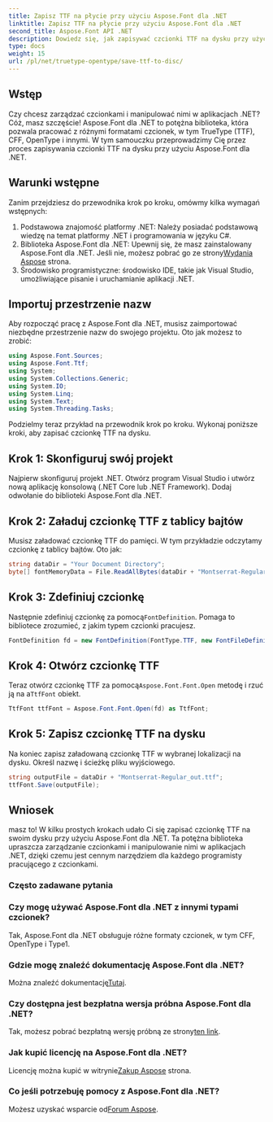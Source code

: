 ```yaml
---
title: Zapisz TTF na płycie przy użyciu Aspose.Font dla .NET
linktitle: Zapisz TTF na płycie przy użyciu Aspose.Font dla .NET
second_title: Aspose.Font API .NET
description: Dowiedz się, jak zapisywać czcionki TTF na dysku przy użyciu Aspose.Font dla .NET. Postępuj zgodnie z naszym przewodnikiem krok po kroku, aby bezproblemowo zarządzać czcionkami w aplikacjach .NET.
type: docs
weight: 15
url: /pl/net/truetype-opentype/save-ttf-to-disc/
---
```

## Wstęp
Czy chcesz zarządzać czcionkami i manipulować nimi w aplikacjach .NET? Cóż, masz szczęście! Aspose.Font dla .NET to potężna biblioteka, która pozwala pracować z różnymi formatami czcionek, w tym TrueType (TTF), CFF, OpenType i innymi. W tym samouczku przeprowadzimy Cię przez proces zapisywania czcionki TTF na dysku przy użyciu Aspose.Font dla .NET.
## Warunki wstępne
Zanim przejdziesz do przewodnika krok po kroku, omówmy kilka wymagań wstępnych:
1. Podstawowa znajomość platformy .NET: Należy posiadać podstawową wiedzę na temat platformy .NET i programowania w języku C#.
2.  Biblioteka Aspose.Font dla .NET: Upewnij się, że masz zainstalowany Aspose.Font dla .NET. Jeśli nie, możesz pobrać go ze strony[Wydania Aspose](https://releases.aspose.com/font/net/) strona.
3. Środowisko programistyczne: środowisko IDE, takie jak Visual Studio, umożliwiające pisanie i uruchamianie aplikacji .NET.
## Importuj przestrzenie nazw
Aby rozpocząć pracę z Aspose.Font dla .NET, musisz zaimportować niezbędne przestrzenie nazw do swojego projektu. Oto jak możesz to zrobić:
```csharp
using Aspose.Font.Sources;
using Aspose.Font.Ttf;
using System;
using System.Collections.Generic;
using System.IO;
using System.Linq;
using System.Text;
using System.Threading.Tasks;
```
Podzielmy teraz przykład na przewodnik krok po kroku. Wykonaj poniższe kroki, aby zapisać czcionkę TTF na dysku.
## Krok 1: Skonfiguruj swój projekt
Najpierw skonfiguruj projekt .NET. Otwórz program Visual Studio i utwórz nową aplikację konsolową (.NET Core lub .NET Framework). Dodaj odwołanie do biblioteki Aspose.Font dla .NET.
## Krok 2: Załaduj czcionkę TTF z tablicy bajtów
Musisz załadować czcionkę TTF do pamięci. W tym przykładzie odczytamy czcionkę z tablicy bajtów. Oto jak:
```csharp
string dataDir = "Your Document Directory";
byte[] fontMemoryData = File.ReadAllBytes(dataDir + "Montserrat-Regular.ttf");
```
## Krok 3: Zdefiniuj czcionkę
 Następnie zdefiniuj czcionkę za pomocą`FontDefinition`. Pomaga to bibliotece zrozumieć, z jakim typem czcionki pracujesz.
```csharp
FontDefinition fd = new FontDefinition(FontType.TTF, new FontFileDefinition("ttf", new ByteContentStreamSource(fontMemoryData)));
```
## Krok 4: Otwórz czcionkę TTF
 Teraz otwórz czcionkę TTF za pomocą`Aspose.Font.Font.Open` metodę i rzuć ją na a`TtfFont` obiekt.
```csharp
TtfFont ttfFont = Aspose.Font.Font.Open(fd) as TtfFont;
```
## Krok 5: Zapisz czcionkę TTF na dysku
Na koniec zapisz załadowaną czcionkę TTF w wybranej lokalizacji na dysku. Określ nazwę i ścieżkę pliku wyjściowego.
```csharp
string outputFile = dataDir + "Montserrat-Regular_out.ttf";
ttfFont.Save(outputFile);
```

## Wniosek
masz to! W kilku prostych krokach udało Ci się zapisać czcionkę TTF na swoim dysku przy użyciu Aspose.Font dla .NET. Ta potężna biblioteka upraszcza zarządzanie czcionkami i manipulowanie nimi w aplikacjach .NET, dzięki czemu jest cennym narzędziem dla każdego programisty pracującego z czcionkami.
### Często zadawane pytania
### Czy mogę używać Aspose.Font dla .NET z innymi typami czcionek?
Tak, Aspose.Font dla .NET obsługuje różne formaty czcionek, w tym CFF, OpenType i Type1.
### Gdzie mogę znaleźć dokumentację Aspose.Font dla .NET?
 Można znaleźć dokumentację[Tutaj](https://reference.aspose.com/font/net/).
### Czy dostępna jest bezpłatna wersja próbna Aspose.Font dla .NET?
 Tak, możesz pobrać bezpłatną wersję próbną ze strony[ten link](https://releases.aspose.com/).
### Jak kupić licencję na Aspose.Font dla .NET?
 Licencję można kupić w witrynie[Zakup Aspose](https://purchase.aspose.com/buy) strona.
### Co jeśli potrzebuję pomocy z Aspose.Font dla .NET?
 Możesz uzyskać wsparcie od[Forum Aspose](https://forum.aspose.com/c/font/41).